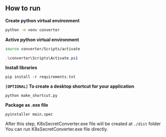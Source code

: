 ## How to run

**Create python virtual environment**
```Bash
python -m venv converter
```

**Active python virtual environment**
```Bash
source converter/Scripts/activate
```

```Powershell
.\converter\Scripts\Activate.ps1
```

**Install libraries**
```
pip install -r requirements.txt
```

**`[OPTIONAL]` To create a desktop shortcut for your application**
```
python make_shortcut.py
```

**Package as .exe file**
```
pyinstaller main.spec
```
After this step, K8sSecretConverter.exe file will be created at `./dist` folder
You can run K8sSecretConverter.exe file directly. 